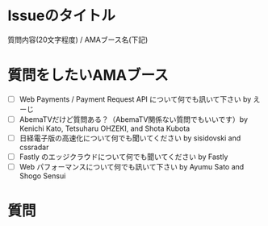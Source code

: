 # Issueのタイトル

質問内容(20文字程度) / AMAブース名(下記)

# 質問をしたいAMAブース

- [ ] Web Payments / Payment Request API について何でも訊いて下さい by えーじ
- [ ] AbemaTVだけど質問ある？（AbemaTV関係ない質問でもいいです）by Kenichi Kato, Tetsuharu OHZEKI, and Shota Kubota
- [ ] 日経電子版の高速化について何でも聞いてください by sisidovski and cssradar
- [ ] Fastly のエッジクラウドについて何でも聞いてください by Fastly
- [ ] Web パフォーマンスについて何でも訊いて下さい by Ayumu Sato and Shogo Sensui

# 質問